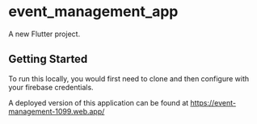 # event_management_app

A new Flutter project.

## Getting Started

To run this locally, you would first need to clone and then configure with your firebase credentials. 

A deployed version of this application can be found at https://event-management-1099.web.app/

